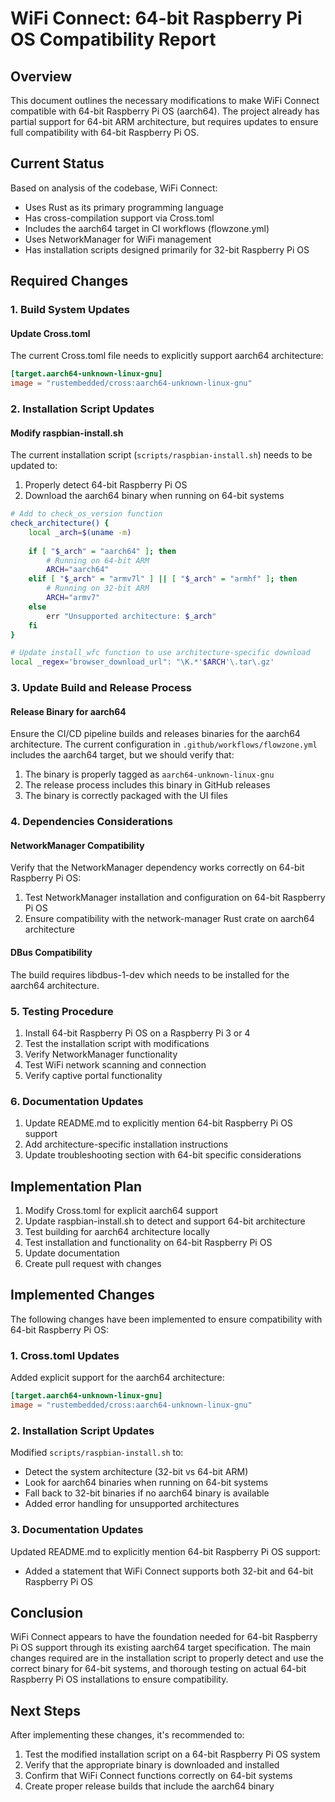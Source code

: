 # WiFi Connect: 64-bit Raspberry Pi OS Compatibility Report

## Overview
This document outlines the necessary modifications to make WiFi Connect compatible with 64-bit Raspberry Pi OS (aarch64). The project already has partial support for 64-bit ARM architecture, but requires updates to ensure full compatibility with 64-bit Raspberry Pi OS.

## Current Status
Based on analysis of the codebase, WiFi Connect:
- Uses Rust as its primary programming language
- Has cross-compilation support via Cross.toml
- Includes the aarch64 target in CI workflows (flowzone.yml)
- Uses NetworkManager for WiFi management
- Has installation scripts designed primarily for 32-bit Raspberry Pi OS

## Required Changes

### 1. Build System Updates

#### Update Cross.toml
The current Cross.toml file needs to explicitly support aarch64 architecture:

```toml
[target.aarch64-unknown-linux-gnu]
image = "rustembedded/cross:aarch64-unknown-linux-gnu"
```

### 2. Installation Script Updates

#### Modify raspbian-install.sh
The current installation script (`scripts/raspbian-install.sh`) needs to be updated to:
1. Properly detect 64-bit Raspberry Pi OS
2. Download the aarch64 binary when running on 64-bit systems

```bash
# Add to check_os_version function
check_architecture() {
    local _arch=$(uname -m)
    
    if [ "$_arch" = "aarch64" ]; then
        # Running on 64-bit ARM
        ARCH="aarch64"
    elif [ "$_arch" = "armv7l" ] || [ "$_arch" = "armhf" ]; then
        # Running on 32-bit ARM
        ARCH="armv7"
    else
        err "Unsupported architecture: $_arch"
    fi
}

# Update install_wfc function to use architecture-specific download
local _regex='browser_download_url": "\K.*'$ARCH'\.tar\.gz'
```

### 3. Update Build and Release Process

#### Release Binary for aarch64
Ensure the CI/CD pipeline builds and releases binaries for the aarch64 architecture. The current configuration in `.github/workflows/flowzone.yml` includes the aarch64 target, but we should verify that:

1. The binary is properly tagged as `aarch64-unknown-linux-gnu`
2. The release process includes this binary in GitHub releases
3. The binary is correctly packaged with the UI files

### 4. Dependencies Considerations

#### NetworkManager Compatibility
Verify that the NetworkManager dependency works correctly on 64-bit Raspberry Pi OS:

1. Test NetworkManager installation and configuration on 64-bit Raspberry Pi OS
2. Ensure compatibility with the network-manager Rust crate on aarch64 architecture

#### DBus Compatibility
The build requires libdbus-1-dev which needs to be installed for the aarch64 architecture.

### 5. Testing Procedure

1. Install 64-bit Raspberry Pi OS on a Raspberry Pi 3 or 4
2. Test the installation script with modifications
3. Verify NetworkManager functionality
4. Test WiFi network scanning and connection
5. Verify captive portal functionality

### 6. Documentation Updates

1. Update README.md to explicitly mention 64-bit Raspberry Pi OS support
2. Add architecture-specific installation instructions
3. Update troubleshooting section with 64-bit specific considerations

## Implementation Plan

1. Modify Cross.toml for explicit aarch64 support
2. Update raspbian-install.sh to detect and support 64-bit architecture
3. Test building for aarch64 architecture locally
4. Test installation and functionality on 64-bit Raspberry Pi OS
5. Update documentation
6. Create pull request with changes

## Implemented Changes

The following changes have been implemented to ensure compatibility with 64-bit Raspberry Pi OS:

### 1. Cross.toml Updates

Added explicit support for the aarch64 architecture:

```toml
[target.aarch64-unknown-linux-gnu]
image = "rustembedded/cross:aarch64-unknown-linux-gnu"
```

### 2. Installation Script Updates

Modified `scripts/raspbian-install.sh` to:
- Detect the system architecture (32-bit vs 64-bit ARM)
- Look for aarch64 binaries when running on 64-bit systems
- Fall back to 32-bit binaries if no aarch64 binary is available
- Added error handling for unsupported architectures

### 3. Documentation Updates

Updated README.md to explicitly mention 64-bit Raspberry Pi OS support:
- Added a statement that WiFi Connect supports both 32-bit and 64-bit Raspberry Pi OS

## Conclusion

WiFi Connect appears to have the foundation needed for 64-bit Raspberry Pi OS support through its existing aarch64 target specification. The main changes required are in the installation script to properly detect and use the correct binary for 64-bit systems, and thorough testing on actual 64-bit Raspberry Pi OS installations to ensure compatibility. 

## Next Steps

After implementing these changes, it's recommended to:
1. Test the modified installation script on a 64-bit Raspberry Pi OS system
2. Verify that the appropriate binary is downloaded and installed
3. Confirm that WiFi Connect functions correctly on 64-bit systems
4. Create proper release builds that include the aarch64 binary 